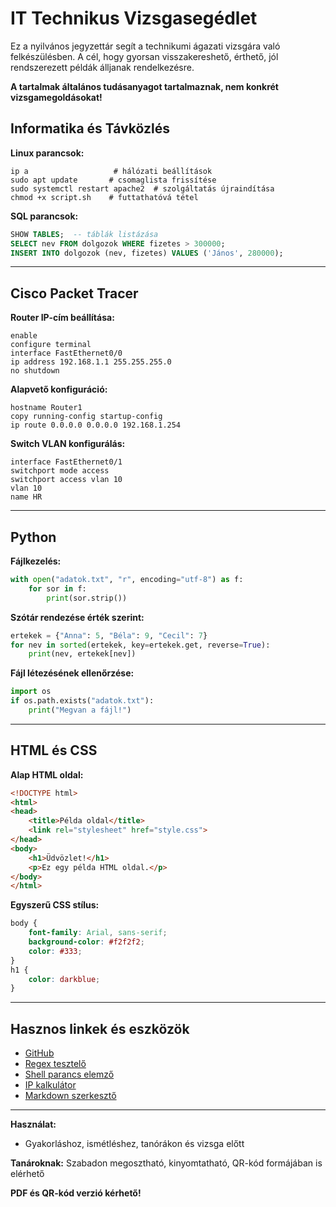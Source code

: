# IT Technikus Vizsgasegédlet

Ez a nyilvános jegyzettár segít a technikumi ágazati vizsgára való felkészülésben. A cél, hogy gyorsan visszakereshető, érthető, jól rendszerezett példák álljanak rendelkezésre.

**A tartalmak általános tudásanyagot tartalmaznak, nem konkrét vizsgamegoldásokat!**

## Informatika és Távközlés

**Linux parancsok:**
```
ip a                   # hálózati beállítások
sudo apt update       # csomaglista frissítése
sudo systemctl restart apache2  # szolgáltatás újraindítása
chmod +x script.sh    # futtathatóvá tétel
```

**SQL parancsok:**
```sql
SHOW TABLES;  -- táblák listázása
SELECT nev FROM dolgozok WHERE fizetes > 300000;
INSERT INTO dolgozok (nev, fizetes) VALUES ('János', 280000);
```

---

## Cisco Packet Tracer

**Router IP-cím beállítása:**
```
enable
configure terminal
interface FastEthernet0/0
ip address 192.168.1.1 255.255.255.0
no shutdown
```

**Alapvető konfiguráció:**
```
hostname Router1
copy running-config startup-config
ip route 0.0.0.0 0.0.0.0 192.168.1.254
```

**Switch VLAN konfigurálás:**
```
interface FastEthernet0/1
switchport mode access
switchport access vlan 10
vlan 10
name HR
```

---

## Python

**Fájlkezelés:**
```python
with open("adatok.txt", "r", encoding="utf-8") as f:
    for sor in f:
        print(sor.strip())
```

**Szótár rendezése érték szerint:**
```python
ertekek = {"Anna": 5, "Béla": 9, "Cecil": 7}
for nev in sorted(ertekek, key=ertekek.get, reverse=True):
    print(nev, ertekek[nev])
```

**Fájl létezésének ellenőrzése:**
```python
import os
if os.path.exists("adatok.txt"):
    print("Megvan a fájl!")
```

---

## HTML és CSS

**Alap HTML oldal:**
```html
<!DOCTYPE html>
<html>
<head>
    <title>Példa oldal</title>
    <link rel="stylesheet" href="style.css">
</head>
<body>
    <h1>Üdvözlet!</h1>
    <p>Ez egy példa HTML oldal.</p>
</body>
</html>
```

**Egyszerű CSS stílus:**
```css
body {
    font-family: Arial, sans-serif;
    background-color: #f2f2f2;
    color: #333;
}
h1 {
    color: darkblue;
}
```

---

## Hasznos linkek és eszközök

- [GitHub](https://github.com/)
- [Regex tesztelő](https://regex101.com/)
- [Shell parancs elemző](https://explainshell.com/)
- [IP kalkulátor](https://www.subnet-calculator.com/)
- [Markdown szerkesztő](https://dillinger.io/)

---

**Használat:**
- Gyakorláshoz, ismétléshez, tanórákon és vizsga előtt

**Tanároknak:** Szabadon megosztható, kinyomtatható, QR-kód formájában is elérhető

**PDF és QR-kód verzió kérhető!**
